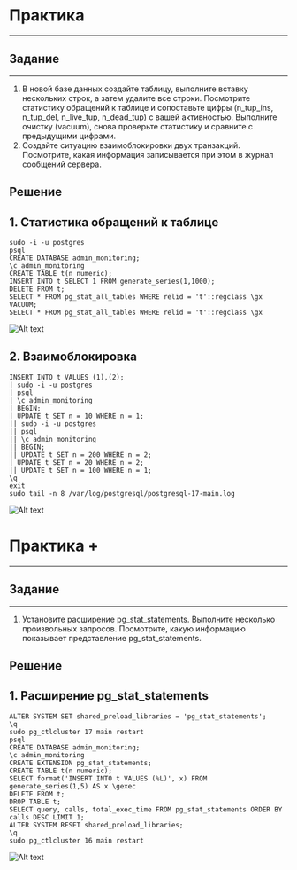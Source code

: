 # Практика

---

## Задание

---

1. В новой базе данных создайте таблицу, выполните вставку
   нескольких строк, а затем удалите все строки.
   Посмотрите статистику обращений к таблице и сопоставьте
   цифры (n_tup_ins, n_tup_del, n_live_tup, n_dead_tup)
   с вашей активностью.
   Выполните очистку (vacuum), снова проверьте статистику
   и сравните с предыдущими цифрами.
2. Создайте ситуацию взаимоблокировки двух транзакций.
   Посмотрите, какая информация записывается при этом
   в журнал сообщений сервера.

## Решение

## 1. Статистика обращений к таблице

```
sudo -i -u postgres
psql
CREATE DATABASE admin_monitoring;
\c admin_monitoring
CREATE TABLE t(n numeric);
INSERT INTO t SELECT 1 FROM generate_series(1,1000);
DELETE FROM t;
SELECT * FROM pg_stat_all_tables WHERE relid = 't'::regclass \gx
VACUUM;
SELECT * FROM pg_stat_all_tables WHERE relid = 't'::regclass \gx
```

![Alt text]()

## 2. Взаимоблокировка

```
INSERT INTO t VALUES (1),(2);
| sudo -i -u postgres
| psql
| \c admin_monitoring
| BEGIN;
| UPDATE t SET n = 10 WHERE n = 1;
|| sudo -i -u postgres
|| psql
|| \c admin_monitoring
|| BEGIN;
|| UPDATE t SET n = 200 WHERE n = 2;
| UPDATE t SET n = 20 WHERE n = 2;
|| UPDATE t SET n = 100 WHERE n = 1;
\q
exit
sudo tail -n 8 /var/log/postgresql/postgresql-17-main.log
```

![Alt text]()

# Практика +

---

## Задание

---

1. Установите расширение pg_stat_statements.
   Выполните несколько произвольных запросов.
   Посмотрите, какую информацию показывает представление
   pg_stat_statements.

## Решение

## 1. Расширение pg_stat_statements

```
ALTER SYSTEM SET shared_preload_libraries = 'pg_stat_statements';
\q
sudo pg_ctlcluster 17 main restart
psql
CREATE DATABASE admin_monitoring;
\c admin_monitoring
CREATE EXTENSION pg_stat_statements;
CREATE TABLE t(n numeric);
SELECT format('INSERT INTO t VALUES (%L)', x) FROM generate_series(1,5) AS x \gexec
DELETE FROM t;
DROP TABLE t;
SELECT query, calls, total_exec_time FROM pg_stat_statements ORDER BY calls DESC LIMIT 1;
ALTER SYSTEM RESET shared_preload_libraries;
\q
sudo pg_ctlcluster 16 main restart
```

![Alt text]()
